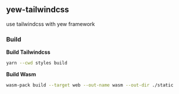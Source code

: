 ## yew-tailwindcss
use tailwindcss with yew framework

### Build
**Build Tailwindcss**
```bash
yarn --cwd styles build
```
**Build Wasm**
```bash
wasm-pack build --target web --out-name wasm --out-dir ./static
```